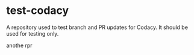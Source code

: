 # test-codacy
A repository used to test branch and PR updates for Codacy. It should be used for testing only. 


anothe rpr
